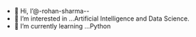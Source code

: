 - 👋 Hi, I’@-rohan-sharma--
- 👀 I’m interested in ...Artificial Intelligence and Data Science.
- 🌱 I’m currently learning ...Python


<!---
genius-rohan/genius-rohan is a ✨ special ✨ repository because its `README.md` (this file) appears on your GitHub profile.
You can click the Preview link to take a look at your changes.
--->
